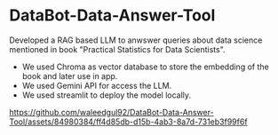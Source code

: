 # DataBot-Data-Answer-Tool
Developed a RAG based LLM to anwswer queries about data science mentioned in book "Practical Statistics for Data Scientists".
- We used Chroma as vector database to store the embedding of the book and later use in app.
- We used  Gemini API for access the LLM.
- We used streamlit to deploy the model locally.


https://github.com/waleedgul92/DataBot-Data-Answer-Tool/assets/84980384/ff4d85db-d15b-4ab3-8a7d-731eb3f99f6f

